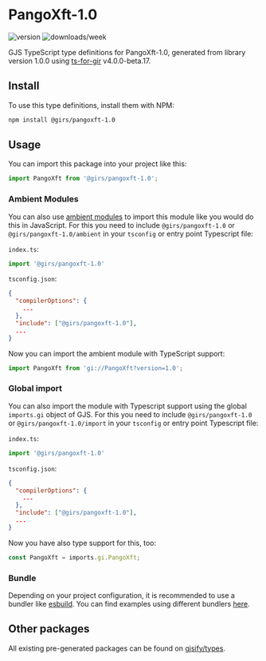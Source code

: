 
# PangoXft-1.0

![version](https://img.shields.io/npm/v/@girs/pangoxft-1.0)
![downloads/week](https://img.shields.io/npm/dw/@girs/pangoxft-1.0)


GJS TypeScript type definitions for PangoXft-1.0, generated from library version 1.0.0 using [ts-for-gir](https://github.com/gjsify/ts-for-gir) v4.0.0-beta.17.


## Install

To use this type definitions, install them with NPM:
```bash
npm install @girs/pangoxft-1.0
```

## Usage

You can import this package into your project like this:
```ts
import PangoXft from '@girs/pangoxft-1.0';
```

### Ambient Modules

You can also use [ambient modules](https://github.com/gjsify/ts-for-gir/tree/main/packages/cli#ambient-modules) to import this module like you would do this in JavaScript.
For this you need to include `@girs/pangoxft-1.0` or `@girs/pangoxft-1.0/ambient` in your `tsconfig` or entry point Typescript file:

`index.ts`:
```ts
import '@girs/pangoxft-1.0'
```

`tsconfig.json`:
```json
{
  "compilerOptions": {
    ...
  },
  "include": ["@girs/pangoxft-1.0"],
  ...
}
```

Now you can import the ambient module with TypeScript support: 

```ts
import PangoXft from 'gi://PangoXft?version=1.0';
```

### Global import

You can also import the module with Typescript support using the global `imports.gi` object of GJS.
For this you need to include `@girs/pangoxft-1.0` or `@girs/pangoxft-1.0/import` in your `tsconfig` or entry point Typescript file:

`index.ts`:
```ts
import '@girs/pangoxft-1.0'
```

`tsconfig.json`:
```json
{
  "compilerOptions": {
    ...
  },
  "include": ["@girs/pangoxft-1.0"],
  ...
}
```

Now you have also type support for this, too:

```ts
const PangoXft = imports.gi.PangoXft;
```

### Bundle

Depending on your project configuration, it is recommended to use a bundler like [esbuild](https://esbuild.github.io/). You can find examples using different bundlers [here](https://github.com/gjsify/ts-for-gir/tree/main/examples).

## Other packages

All existing pre-generated packages can be found on [gjsify/types](https://github.com/gjsify/types).

